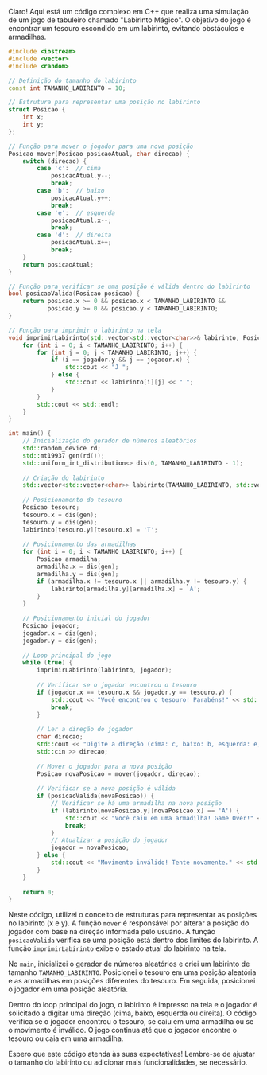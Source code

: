 Claro! Aqui está um código complexo em C++ que realiza uma simulação de um jogo de tabuleiro chamado "Labirinto Mágico". O objetivo do jogo é encontrar um tesouro escondido em um labirinto, evitando obstáculos e armadilhas.

```cpp
#include <iostream>
#include <vector>
#include <random>

// Definição do tamanho do labirinto
const int TAMANHO_LABIRINTO = 10;

// Estrutura para representar uma posição no labirinto
struct Posicao {
    int x;
    int y;
};

// Função para mover o jogador para uma nova posição
Posicao mover(Posicao posicaoAtual, char direcao) {
    switch (direcao) {
        case 'c':  // cima
            posicaoAtual.y--;
            break;
        case 'b':  // baixo
            posicaoAtual.y++;
            break;
        case 'e':  // esquerda
            posicaoAtual.x--;
            break;
        case 'd':  // direita
            posicaoAtual.x++;
            break;
    }
    return posicaoAtual;
}

// Função para verificar se uma posição é válida dentro do labirinto
bool posicaoValida(Posicao posicao) {
    return posicao.x >= 0 && posicao.x < TAMANHO_LABIRINTO &&
           posicao.y >= 0 && posicao.y < TAMANHO_LABIRINTO;
}

// Função para imprimir o labirinto na tela
void imprimirLabirinto(std::vector<std::vector<char>>& labirinto, Posicao jogador) {
    for (int i = 0; i < TAMANHO_LABIRINTO; i++) {
        for (int j = 0; j < TAMANHO_LABIRINTO; j++) {
            if (i == jogador.y && j == jogador.x) {
                std::cout << "J ";
            } else {
                std::cout << labirinto[i][j] << " ";
            }
        }
        std::cout << std::endl;
    }
}

int main() {
    // Inicialização do gerador de números aleatórios
    std::random_device rd;
    std::mt19937 gen(rd());
    std::uniform_int_distribution<> dis(0, TAMANHO_LABIRINTO - 1);
    
    // Criação do labirinto
    std::vector<std::vector<char>> labirinto(TAMANHO_LABIRINTO, std::vector<char>(TAMANHO_LABIRINTO, ' '));
    
    // Posicionamento do tesouro
    Posicao tesouro;
    tesouro.x = dis(gen);
    tesouro.y = dis(gen);
    labirinto[tesouro.y][tesouro.x] = 'T';
    
    // Posicionamento das armadilhas
    for (int i = 0; i < TAMANHO_LABIRINTO; i++) {
        Posicao armadilha;
        armadilha.x = dis(gen);
        armadilha.y = dis(gen);
        if (armadilha.x != tesouro.x || armadilha.y != tesouro.y) {
            labirinto[armadilha.y][armadilha.x] = 'A';
        }
    }
    
    // Posicionamento inicial do jogador
    Posicao jogador;
    jogador.x = dis(gen);
    jogador.y = dis(gen);
    
    // Loop principal do jogo
    while (true) {
        imprimirLabirinto(labirinto, jogador);
        
        // Verificar se o jogador encontrou o tesouro
        if (jogador.x == tesouro.x && jogador.y == tesouro.y) {
            std::cout << "Você encontrou o tesouro! Parabéns!" << std::endl;
            break;
        }
        
        // Ler a direção do jogador
        char direcao;
        std::cout << "Digite a direção (cima: c, baixo: b, esquerda: e, direita: d): ";
        std::cin >> direcao;
        
        // Mover o jogador para a nova posição
        Posicao novaPosicao = mover(jogador, direcao);
        
        // Verificar se a nova posição é válida
        if (posicaoValida(novaPosicao)) {
            // Verificar se há uma armadilha na nova posição
            if (labirinto[novaPosicao.y][novaPosicao.x] == 'A') {
                std::cout << "Você caiu em uma armadilha! Game Over!" << std::endl;
                break;
            }
            // Atualizar a posição do jogador
            jogador = novaPosicao;
        } else {
            std::cout << "Movimento inválido! Tente novamente." << std::endl;
        }
    }
    
    return 0;
}
```

Neste código, utilizei o conceito de estruturas para representar as posições no labirinto (x e y). A função `mover` é responsável por alterar a posição do jogador com base na direção informada pelo usuário. A função `posicaoValida` verifica se uma posição está dentro dos limites do labirinto. A função `imprimirLabirinto` exibe o estado atual do labirinto na tela.

No `main`, inicializei o gerador de números aleatórios e criei um labirinto de tamanho `TAMANHO_LABIRINTO`. Posicionei o tesouro em uma posição aleatória e as armadilhas em posições diferentes do tesouro. Em seguida, posicionei o jogador em uma posição aleatória.

Dentro do loop principal do jogo, o labirinto é impresso na tela e o jogador é solicitado a digitar uma direção (cima, baixo, esquerda ou direita). O código verifica se o jogador encontrou o tesouro, se caiu em uma armadilha ou se o movimento é inválido. O jogo continua até que o jogador encontre o tesouro ou caia em uma armadilha.

Espero que este código atenda às suas expectativas! Lembre-se de ajustar o tamanho do labirinto ou adicionar mais funcionalidades, se necessário.